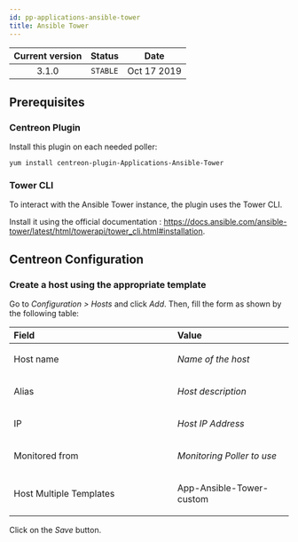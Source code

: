 ```yaml
---
id: pp-applications-ansible-tower
title: Ansible Tower
---
```


| Current version | Status | Date |
| :-: | :-: | :-: |
| 3.1.0 | `STABLE` | Oct 17 2019 |


## Prerequisites

### Centreon Plugin

Install this plugin on each needed poller:

    yum install centreon-plugin-Applications-Ansible-Tower

### Tower CLI

To interact with the Ansible Tower instance, the plugin uses the Tower CLI.

Install it using the official documentation : https://docs.ansible.com/ansible-tower/latest/html/towerapi/tower_cli.html#installation.

## Centreon Configuration
### Create a host using the appropriate template
Go to *Configuration &gt; Hosts* and click *Add*. Then, fill the form as
shown by the following table:

<table>
<colgroup>
<col width="58%" />
<col width="41%" />
</colgroup>
<thead>
<tr class="header">
<th align="left">Field</th>
<th align="left">Value</th>
</tr>
</thead>
<tbody>
<tr class="odd">
<td align="left"><p>Host name</p></td>
<td align="left"><p><em>Name of the host</em></p></td>
</tr>
<tr class="even">
<td align="left"><p>Alias</p></td>
<td align="left"><p><em>Host description</em></p></td>
</tr>
<tr class="odd">
<td align="left"><p>IP</p></td>
<td align="left"><p><em>Host IP Address</em></p></td>
</tr>
<tr class="even">
<td align="left"><p>Monitored from</p></td>
<td align="left"><p><em>Monitoring Poller to use</em></p></td>
</tr>
<tr class="odd">
<td align="left"><p>Host Multiple Templates</p></td>
<td align="left"><p>App-Ansible-Tower-custom</p></td>
</tr>
</tbody>
</table>

Click on the *Save* button.

